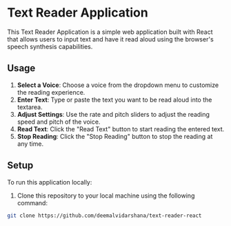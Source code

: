 # Text Reader Application

This Text Reader Application is a simple web application built with React that allows users to input text and have it read aloud using the browser's speech synthesis capabilities.

## Usage

1. **Select a Voice**: Choose a voice from the dropdown menu to customize the reading experience.
2. **Enter Text**: Type or paste the text you want to be read aloud into the textarea.
3. **Adjust Settings**: Use the rate and pitch sliders to adjust the reading speed and pitch of the voice.
4. **Read Text**: Click the "Read Text" button to start reading the entered text.
5. **Stop Reading**: Click the "Stop Reading" button to stop the reading at any time.

## Setup

To run this application locally:

1. Clone this repository to your local machine using the following command:

```bash
git clone https://github.com/deemalvidarshana/text-reader-react
